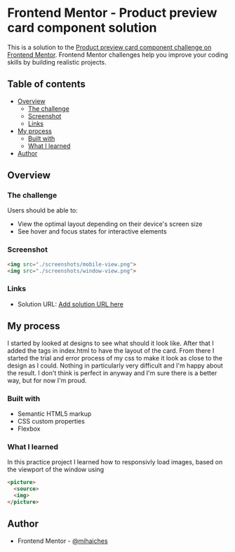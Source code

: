 # Frontend Mentor - Product preview card component solution

This is a solution to the [Product preview card component challenge on Frontend Mentor](https://www.frontendmentor.io/challenges/product-preview-card-component-GO7UmttRfa). Frontend Mentor challenges help you improve your coding skills by building realistic projects. 

## Table of contents

- [Overview](#overview)
  - [The challenge](#the-challenge)
  - [Screenshot](#screenshot)
  - [Links](#links)
- [My process](#my-process)
  - [Built with](#built-with)
  - [What I learned](#what-i-learned)
- [Author](#author)

## Overview

### The challenge

Users should be able to:

- View the optimal layout depending on their device's screen size
- See hover and focus states for interactive elements

### Screenshot

```html
<img src="./screenshots/mobile-view.png">
<img src="./screenshots/window-view.png">
 ```

### Links

- Solution URL: [Add solution URL here](https://your-solution-url.com)

## My process

I started by looked at designs to see what should it look like. After that I added the tags in index.html to have the layout of the card. From there I started the trial and error process of my css to make it look as close to the design as I could. Nothing in particularly very difficult and I'm happy about the result. I don't think is perfect in anyway and I'm sure there is a better way, but for now I'm proud.

### Built with

- Semantic HTML5 markup
- CSS custom properties
- Flexbox

### What I learned

In this practice project I learned how to responsivly load images, based on the viewport of the window using

```html
<picture>
  <source>
  <img>
</picture>
```

## Author

- Frontend Mentor - [@mihaiches](https://www.frontendmentor.io/profile/mihaiches)
